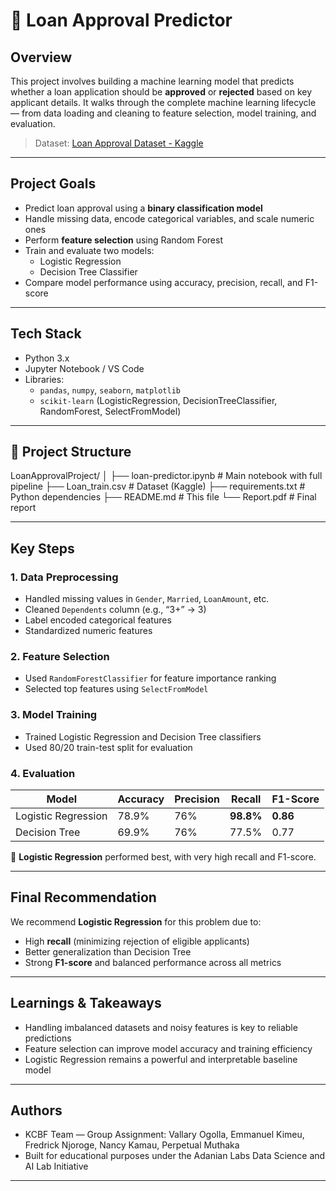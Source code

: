 # 🏦 Loan Approval Predictor

##  Overview
This project involves building a machine learning model that predicts whether a loan application should be **approved** or **rejected** based on key applicant details. It walks through the complete machine learning lifecycle — from data loading and cleaning to feature selection, model training, and evaluation.

>  Dataset: [Loan Approval Dataset - Kaggle](https://www.kaggle.com/datasets/granjithkumar/loan-approval-data-set)

---

##  Project Goals
- Predict loan approval using a **binary classification model**
- Handle missing data, encode categorical variables, and scale numeric ones
- Perform **feature selection** using Random Forest
- Train and evaluate two models:
  - Logistic Regression
  - Decision Tree Classifier
- Compare model performance using accuracy, precision, recall, and F1-score

---

##  Tech Stack
- Python 3.x
- Jupyter Notebook / VS Code
- Libraries:
  - `pandas`, `numpy`, `seaborn`, `matplotlib`
  - `scikit-learn` (LogisticRegression, DecisionTreeClassifier, RandomForest, SelectFromModel)

---

## 📁 Project Structure
LoanApprovalProject/
│
├── loan-predictor.ipynb # Main notebook with full pipeline
├── Loan_train.csv # Dataset (Kaggle)
├── requirements.txt # Python dependencies
├── README.md # This file
└── Report.pdf # Final report


---

##  Key Steps

###  1. Data Preprocessing
- Handled missing values in `Gender`, `Married`, `LoanAmount`, etc.
- Cleaned `Dependents` column (e.g., “3+” → 3)
- Label encoded categorical features
- Standardized numeric features

###  2. Feature Selection
- Used `RandomForestClassifier` for feature importance ranking
- Selected top features using `SelectFromModel`

###  3. Model Training
- Trained Logistic Regression and Decision Tree classifiers
- Used 80/20 train-test split for evaluation

###  4. Evaluation

| Model               | Accuracy | Precision | Recall | F1-Score |
|---------------------|----------|-----------|--------|----------|
| Logistic Regression | 78.9%    | 76%       | **98.8%** | **0.86**   |
| Decision Tree       | 69.9%    | 76%       | 77.5%  | 0.77     |

📌 **Logistic Regression** performed best, with very high recall and F1-score.

---

##  Final Recommendation
We recommend **Logistic Regression** for this problem due to:
- High **recall** (minimizing rejection of eligible applicants)
- Better generalization than Decision Tree
- Strong **F1-score** and balanced performance across all metrics

---

##  Learnings & Takeaways
- Handling imbalanced datasets and noisy features is key to reliable predictions
- Feature selection can improve model accuracy and training efficiency
- Logistic Regression remains a powerful and interpretable baseline model

---

##  Authors
- KCBF Team — Group Assignment: Vallary Ogolla, Emmanuel Kimeu, Fredrick Njoroge, Nancy Kamau, Perpetual Muthaka
- Built for educational purposes under the Adanian Labs Data Science and AI Lab Initiative

---


